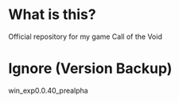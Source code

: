 # What is this?
Official repository for my game Call of the Void

# Ignore (Version Backup)
win_exp0.0.40_prealpha
